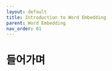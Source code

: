 ```yaml
---
layout: default
title: Introduction to Word Embedding
parent: Word Embedding
nav_order: 01
---
```


# 들어가며

